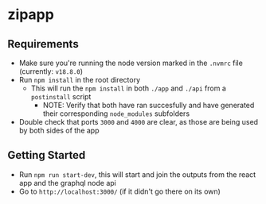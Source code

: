 # zipapp

## Requirements

- Make sure you're running the node version marked in the `.nvmrc` file (currently: `v18.8.0`)
- Run `npm install` in the root directory
  - This will run the `npm install` in both `./app` and `./api` from a `postinstall` script
    - NOTE: Verify that both have ran succesfully and have generated their corresponding `node_modules` subfolders
- Double check that ports `3000` and `4000` are clear, as those are being used by both sides of the app

## Getting Started

- Run `npm run start-dev`, this will start and join the outputs from the react app and the graphql node api
- Go to `http://localhost:3000/` (if it didn't go there on its own)
